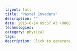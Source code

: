```yaml
---
layout: full
title: "Pastel Invaders"
description: ""
date: 2015-6-14 09:37:43 +0800
technologies:
category: physical
tags:
description: Click to generate.
---
```


<script src="{{ site.baseurl }}/js/processing.min.js"></script>

<canvas data-processing-sources="{{ site.baseurl }}/assets/spaceinvaders/spaceinvaders.pde"></canvas>
